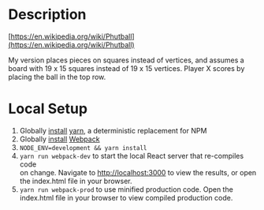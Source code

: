 # Description

[https://en.wikipedia.org/wiki/Phutball](https://en.wikipedia.org/wiki/Phutball)

My version places pieces on squares instead of vertices, and assumes a board 
with 19 x 15 squares instead of 19 x 15 vertices. Player X scores by placing the
ball in the top row.

# Local Setup

1. Globally [install](https://github.com/yarnpkg/yarn#installing-yarn) [yarn](https://github.com/yarnpkg/yarn), a deterministic replacement for NPM
2. Globally [install](https://webpack.js.org/guides/installation/) [Webpack](https://github.com/webpack/webpack)
3. `NODE_ENV=development && yarn install`
4. `yarn run webpack-dev` to start the local React server that re-compiles code  
on change. Navigate to [http://localhost:3000](http://localhost:3000) to view 
the results, or open the index.html file in your browser.
5. `yarn run webpack-prod` to use minified production code. Open the index.html 
file in your browser to view compiled production code.
